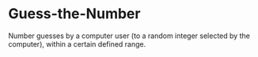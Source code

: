 # Guess-the-Number
Number guesses by a computer user (to a random integer selected by the computer), within a certain defined range.
